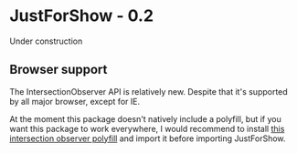 # JustForShow - 0.2
Under construction

## Browser support
The IntersectionObserver API is relatively new. Despite that it's supported by all major browser, except for IE.

At the moment this package doesn't natively include a polyfill, but if you want this package to work everywhere, I would recommend to install [this intersection observer polyfill](https://www.npmjs.com/package/intersection-observer) and import it before importing JustForShow.